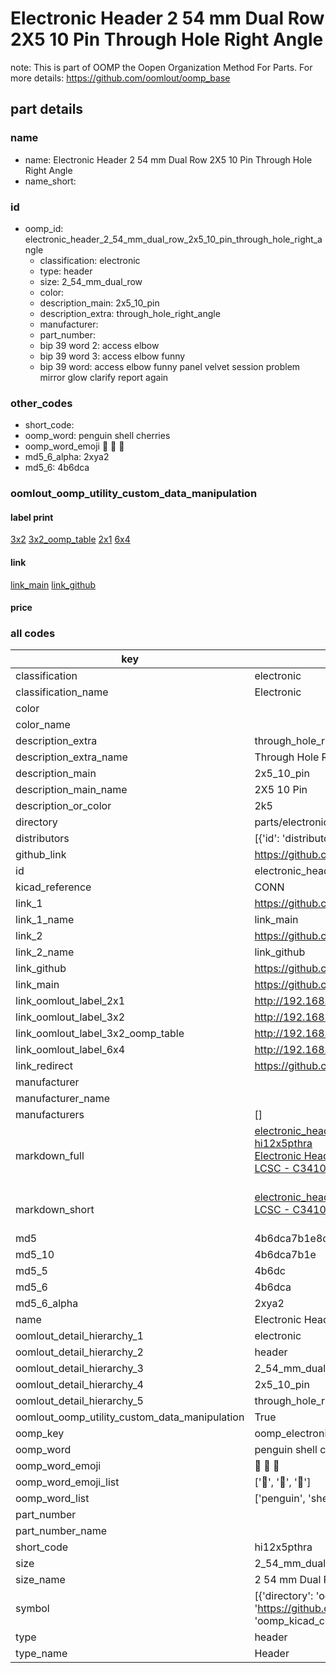 # Electronic Header 2 54 mm Dual Row 2X5 10 Pin Through Hole Right Angle  

note: This is part of OOMP the Oopen Organization Method For Parts. For more details: https://github.com/oomlout/oomp_base

##  part details
  







### name
* name: Electronic Header 2 54 mm Dual Row 2X5 10 Pin Through Hole Right Angle
* name_short: 
### id
* oomp_id: electronic_header_2_54_mm_dual_row_2x5_10_pin_through_hole_right_angle
  * classification: electronic
  * type: header
  * size: 2_54_mm_dual_row
  * color: 
  * description_main: 2x5_10_pin
  * description_extra: through_hole_right_angle
  * manufacturer: 
  * part_number: 
  * bip 39 word 2: access elbow
  * bip 39 word 3: access elbow funny
  * bip 39 word: access elbow funny panel velvet session problem mirror glow clarify report again

### other_codes
* short_code: 
* oomp_word: penguin shell cherries
* oomp_word_emoji :penguin: :shell: :cherries:
* md5_6_alpha: 2xya2
* md5_6: 4b6dca






### oomlout_oomp_utility_custom_data_manipulation
#### label print
[3x2](http://192.168.1.245:1112/?label=oomp%202xya2)
[3x2_oomp_table](http://192.168.1.108:1112/?label=oomp%202xya2)
[2x1](http://192.168.1.242:1112/?label=oomp%202xya2)
[6x4](http://192.168.1.55:1112/?label=oomp%202xya2)    

#### link

[link_main](https://github.com/oomlout/oomlout_oomp_version_1_messy/tree/main/parts/electronic_header_2_54_mm_dual_row_2x5_10_pin_through_hole_right_angle) [link_github](https://github.com/oomlout/oomlout_oomp_version_1_messy/tree/main/parts/electronic_header_2_54_mm_dual_row_2x5_10_pin_through_hole_right_angle)                             

#### price







### all codes 
| key | value |  
| --- | --- |  
| classification | electronic |  
| classification_name | Electronic |  
| color |  |  
| color_name |  |  
| description_extra | through_hole_right_angle |  
| description_extra_name | Through Hole Right Angle |  
| description_main | 2x5_10_pin |  
| description_main_name | 2X5 10 Pin |  
| description_or_color | 2k5 |  
| directory | parts/electronic_header_2_54_mm_dual_row_2x5_10_pin_through_hole_right_angle |  
| distributors | [{'id': 'distributor_lcsc', 'link': 'https://lcsc.com/product-detail/C3410.html', 'name': 'LCSC', 'part_number': 'C3410'}] |  
| github_link | https://github.com/oomlout/oomlout_oomp_part_src/tree/main/parts/electronic_header_2_54_mm_dual_row_2x5_10_pin_through_hole_right_angle |  
| id | electronic_header_2_54_mm_dual_row_2x5_10_pin_through_hole_right_angle |  
| kicad_reference | CONN |  
| link_1 | https://github.com/oomlout/oomlout_oomp_version_1_messy/tree/main/parts/electronic_header_2_54_mm_dual_row_2x5_10_pin_through_hole_right_angle |  
| link_1_name | link_main |  
| link_2 | https://github.com/oomlout/oomlout_oomp_version_1_messy/tree/main/parts/electronic_header_2_54_mm_dual_row_2x5_10_pin_through_hole_right_angle |  
| link_2_name | link_github |  
| link_github | https://github.com/oomlout/oomlout_oomp_version_1_messy/tree/main/parts/electronic_header_2_54_mm_dual_row_2x5_10_pin_through_hole_right_angle |  
| link_main | https://github.com/oomlout/oomlout_oomp_version_1_messy/tree/main/parts/electronic_header_2_54_mm_dual_row_2x5_10_pin_through_hole_right_angle |  
| link_oomlout_label_2x1 | http://192.168.1.242:1112/?label=oomp%202xya2 |  
| link_oomlout_label_3x2 | http://192.168.1.245:1112/?label=oomp%202xya2 |  
| link_oomlout_label_3x2_oomp_table | http://192.168.1.108:1112/?label=oomp%202xya2 |  
| link_oomlout_label_6x4 | http://192.168.1.55:1112/?label=oomp%202xya2 |  
| link_redirect | https://github.com/oomlout/oomlout_oomp_version_1_messy/tree/main/parts/electronic_header_2_54_mm_dual_row_2x5_10_pin_through_hole_right_angle |  
| manufacturer |  |  
| manufacturer_name |  |  
| manufacturers | [] |  
| markdown_full | [electronic_header_2_54_mm_dual_row_2x5_10_pin_through_hole_right_angle](none)<br>[hi12x5pthra](none)<br>[Electronic Header 2 54 Mm Dual Row 2X5 10 Pin Through Hole Right Angle](none)<br>[LCSC - C3410<br>](https://lcsc.com/product-detail/C3410.html)<br> |  
| markdown_short | [electronic_header_2_54_mm_dual_row_2x5_10_pin_through_hole_right_angle](none)<br>[LCSC - C3410<br>](https://lcsc.com/product-detail/C3410.html)<br> |  
| md5 | 4b6dca7b1e8d956f117909f8bc51c80a |  
| md5_10 | 4b6dca7b1e |  
| md5_5 | 4b6dc |  
| md5_6 | 4b6dca |  
| md5_6_alpha | 2xya2 |  
| name | Electronic Header 2 54 mm Dual Row 2X5 10 Pin Through Hole Right Angle |  
| oomlout_detail_hierarchy_1 | electronic |  
| oomlout_detail_hierarchy_2 | header |  
| oomlout_detail_hierarchy_3 | 2_54_mm_dual_row |  
| oomlout_detail_hierarchy_4 | 2x5_10_pin |  
| oomlout_detail_hierarchy_5 | through_hole_right_angle |  
| oomlout_oomp_utility_custom_data_manipulation | True |  
| oomp_key | oomp_electronic_header_2_54_mm_dual_row_2x5_10_pin_through_hole_right_angle |  
| oomp_word | penguin shell cherries |  
| oomp_word_emoji | :penguin: :shell: :cherries: |  
| oomp_word_emoji_list | [':penguin:', ':shell:', ':cherries:'] |  
| oomp_word_list | ['penguin', 'shell', 'cherries'] |  
| part_number |  |  
| part_number_name |  |  
| short_code | hi12x5pthra |  
| size | 2_54_mm_dual_row |  
| size_name | 2 54 mm Dual Row |  
| symbol | [{'directory': 'oomlout_oomp_symbol_bot/symbols/kicad_connector_generic_conn_02x05_odd_even//working/working.kicad_sym', 'index': 0, 'link': 'https://github.com/oomlout/oomlout_oomp_symbol_bot/tree/main/symbols/kicad_connector_generic_conn_02x05_odd_even', 'oomp_key': 'oomp_kicad_connector_generic_conn_02x05_odd_even'}] |  
| type | header |  
| type_name | Header |  
